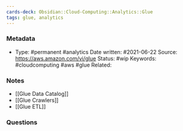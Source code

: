 ```yaml
---
cards-deck: Obsidian::Cloud-Computing::Analytics::Glue
tags: glue, analytics
---
```

### Metadata

-  Type: #permanent #analytics
    Date written: #2021-06-22
    Source:  https://aws.amazon.com/vi/glue
    Status: #wip 
    Keywords:  #cloudcomputing #aws #glue
	Related:
	
### Notes
- [[Glue Data Catalog]]
- [[Glue Crawlers]]
- [[Glue ETL]]

### Questions